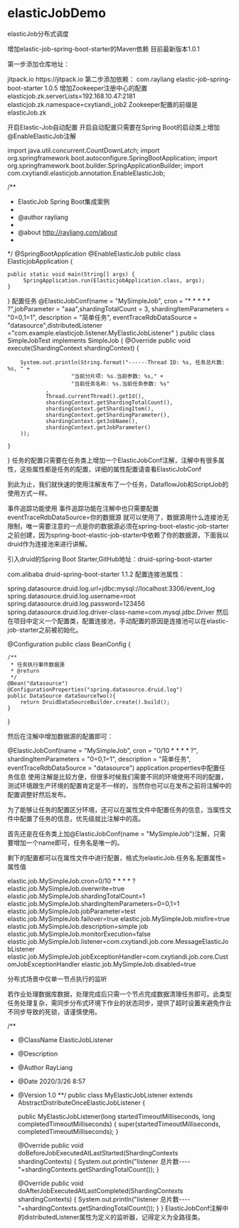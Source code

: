# elasticJobDemo
elasticJob分布式调度


增加elastic-job-spring-boot-starter的Maven依赖
目前最新版本1.0.1

第一步添加仓库地址：

<repositories>
		<repository>
		    <id>jitpack.io</id>
		    <url>https://jitpack.io</url>
		</repository>
</repositories>
第二步添加依赖：

<dependency>
	    <groupId>com.rayliang</groupId>
	    <artifactId>elastic-job-spring-boot-starter</artifactId>
	    <version>1.0.5</version>
</dependency>
增加Zookeeper注册中心的配置
elasticjob.zk.serverLists=192.168.10.47:2181
elasticjob.zk.namespace=cxytiandi_job2
Zookeeper配置的前缀是elasticJob.zk

开启Elastic-Job自动配置
开启自动配置只需要在Spring Boot的启动类上增加@EnableElasticJob注解

import java.util.concurrent.CountDownLatch;
import org.springframework.boot.autoconfigure.SpringBootApplication;
import org.springframework.boot.builder.SpringApplicationBuilder;
import com.cxytiandi.elasticjob.annotation.EnableElasticJob;

/**
 * ElasticJob Spring Boot集成案例
 * 
 * @author rayliang
 * 
 * @about http://rayliang.com/about
 *
 */
@SpringBootApplication
@EnableElasticJob
public class ElasticjobApplication {
	
	public static void main(String[] args) {
		 SpringApplication.run(ElasticjobApplication.class, args);
	}
	
}
配置任务
@ElasticJobConf(name = "MySimpleJob", cron = "* * * * * ?",jobParameter = "aaa",shardingTotalCount = 3,
        shardingItemParameters = "0=0,1=1", description = "简单任务", eventTraceRdbDataSource = "datasource",distributedListener ="com.example.elasticjob.listener.MyElasticJobListener" )
public class SimpleJobTest implements SimpleJob {
    @Override
    public void execute(ShardingContext shardingContext) {

        System.out.println(String.format("------Thread ID: %s, 任务总片数: %s, " +
                        "当前分片项: %s.当前参数: %s," +
                        "当前任务名称: %s.当前任务参数: %s"
                ,
                Thread.currentThread().getId(),
                shardingContext.getShardingTotalCount(),
                shardingContext.getShardingItem(),
                shardingContext.getShardingParameter(),
                shardingContext.getJobName(),
                shardingContext.getJobParameter()
        ));

    }
}
任务的配置只需要在任务类上增加一个ElasticJobConf注解，注解中有很多属性，这些属性都是任务的配置，详细的属性配置请查看ElasticJobConf

到此为止，我们就快速的使用注解发布了一个任务，DataflowJob和ScriptJob的使用方式一样。



事件追踪功能使用
事件追踪功能在注解中也只需要配置eventTraceRdbDataSource=你的数据源 就可以使用了，数据源用什么连接池无限制，唯一需要注意的一点是你的数据源必须在spring-boot-elastic-job-starter之前创建，因为spring-boot-elastic-job-starter中依赖了你的数据源，下面我以druid作为连接池来进行讲解。

引入druid的Spring Boot Starter,GitHub地址：druid-spring-boot-starter

<dependency>
	<groupId>com.alibaba</groupId>
	<artifactId>druid-spring-boot-starter</artifactId>
	<version>1.1.2</version>
</dependency>
配置连接池属性：

spring.datasource.druid.log.url=jdbc:mysql://localhost:3306/event_log
spring.datasource.druid.log.username=root
spring.datasource.druid.log.password=123456
spring.datasource.druid.log.driver-class-name=com.mysql.jdbc.Driver
然后在项目中定义一个配置类，配置连接池，手动配置的原因是连接池可以在elastic-job-starter之前被初始化。

@Configuration
public class BeanConfig {
	
	/**
	 * 任务执行事件数据源
	 * @return
	 */
	@Bean("datasource")
	@ConfigurationProperties("spring.datasource.druid.log")
	public DataSource dataSourceTwo(){
	    return DruidDataSourceBuilder.create().build();
	}
	
}

然后在注解中增加数据源的配置即可：

@ElasticJobConf(name = "MySimpleJob", cron = "0/10 * * * * ?", 
	shardingItemParameters = "0=0,1=1", description = "简单任务", eventTraceRdbDataSource = "datasource")
application.properties中配置任务信息
使用注解是比较方便，但很多时候我们需要不同的环境使用不同的配置，测试环境跟生产环境的配置肯定是不一样的，当然你也可以在发布之前将注解中的配置调整好然后发布。

为了能够让任务的配置区分环境，还可以在属性文件中配置任务的信息，当属性文件中配置了任务的信息，优先级就比注解中的高。

首先还是在任务类上加@ElasticJobConf(name = "MySimpleJob")注解，只需要增加一个name即可，任务名是唯一的。

剩下的配置都可以在属性文件中进行配置，格式为elasticJob.任务名.配置属性=属性值

elastic.job.MySimpleJob.cron=0/10 * * * * ?
elastic.job.MySimpleJob.overwrite=true
elastic.job.MySimpleJob.shardingTotalCount=1
elastic.job.MySimpleJob.shardingItemParameters=0=0,1=1
elastic.job.MySimpleJob.jobParameter=test
elastic.job.MySimpleJob.failover=true
elastic.job.MySimpleJob.misfire=true
elastic.job.MySimpleJob.description=simple job
elastic.job.MySimpleJob.monitorExecution=false
elastic.job.MySimpleJob.listener=com.cxytiandi.job.core.MessageElasticJobListener
elastic.job.MySimpleJob.jobExceptionHandler=com.cxytiandi.job.core.CustomJobExceptionHandler
elastic.job.MySimpleJob.disabled=true

分布式场景中仅单一节点执行的监听

若作业处理数据库数据，处理完成后只需一个节点完成数据清理任务即可。此类型任务处理复杂，需同步分布式环境下作业的状态同步，提供了超时设置来避免作业不同步导致的死锁，请谨慎使用。

/**
 * @ClassName ElasticJobListener
 * @Description
 * @Author RayLiang
 * @Date 2020/3/26 8:57
 * @Version 1.0
 **/
public class MyElasticJobListener extends AbstractDistributeOnceElasticJobListener {


    public MyElasticJobListener(long startedTimeoutMilliseconds, long completedTimeoutMilliseconds) {
        super(startedTimeoutMilliseconds, completedTimeoutMilliseconds);
    }

    @Override
    public void doBeforeJobExecutedAtLastStarted(ShardingContexts shardingContexts) {
        System.out.println("listener 总片数----"+shardingContexts.getShardingTotalCount());
    }

    @Override
    public void doAfterJobExecutedAtLastCompleted(ShardingContexts shardingContexts) {
            System.out.println("listener 总片数----"+shardingContexts.getShardingTotalCount());
    }
}
ElasticJobConf注解中的distributedListener属性为定义的监听器，记得定义为全路径类。
